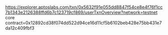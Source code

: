 https://explorer.aptoslabs.com/txn/0x5632f91e055dd8847f54ce8e4f76f1cc7b1343e2126388ffd6b7c123719cf869/userTxnOverview?network=testnet
core contract=0x12892cd38f074dd522d94ce16d11cf5b6102beb428e75bb431e7da12c409fbf3
